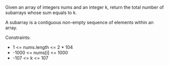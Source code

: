 Given an array of integers nums and an integer k, return the total number of subarrays whose sum equals to k.

A subarray is a contiguous non-empty sequence of elements within an array.

Constraints:

- 1 <= nums.length <= 2 * 104
- -1000 <= nums[i] <= 1000
- -107 <= k <= 107
